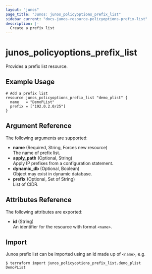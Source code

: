 ```yaml
---
layout: "junos"
page_title: "Junos: junos_policyoptions_prefix_list"
sidebar_current: "docs-junos-resource-policyoptions-prefix-list"
description: |-
  Create a prefix list
---
```


# junos_policyoptions_prefix_list

Provides a prefix list resource.

## Example Usage

```hcl
# Add a prefix list
resource junos_policyoptions_prefix_list "demo_plist" {
  name   = "DemoPList"
  prefix = ["192.0.2.0/25"]
}
```

## Argument Reference

The following arguments are supported:

- **name** (Required, String, Forces new resource)  
  The name of prefix list.
- **apply_path** (Optional, String)  
  Apply IP prefixes from a configuration statement.
- **dynamic_db** (Optional, Boolean)  
  Object may exist in dynamic database.
- **prefix** (Optional, Set of String)  
  List of CIDR.

## Attributes Reference

The following attributes are exported:

- **id** (String)  
  An identifier for the resource with format `<name>`.

## Import

Junos prefix list can be imported using an id made up of `<name>`, e.g.

```shell
$ terraform import junos_policyoptions_prefix_list.demo_plist DemoPList
```
